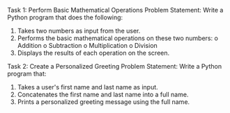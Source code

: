  
Task 1: Perform Basic Mathematical Operations
Problem Statement: Write a Python program that does the following:
  1.  Takes two numbers as input from the user.
  2.  Performs the basic mathematical operations on these two numbers:
  o	Addition
  o	Subtraction
  o	Multiplication
  o	Division
  3.  Displays the results of each operation on the screen.

Task 2: Create a Personalized Greeting
Problem Statement: Write a Python program that:
  1.  Takes a user's first name and last name as input.
  2.  Concatenates the first name and last name into a full name.
  3.  Prints a personalized greeting message using the full name.
